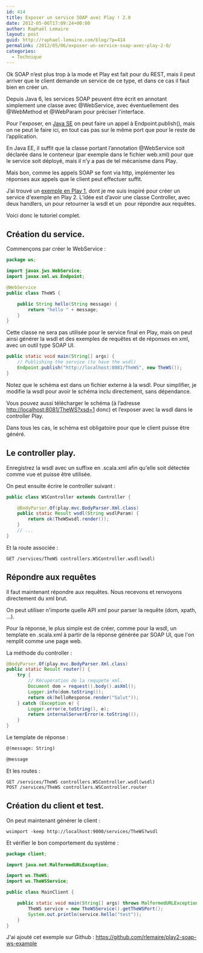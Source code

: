 ```yaml
---
id: 414
title: Exposer un service SOAP avec Play ! 2.0
date: 2012-05-06T17:09:24+00:00
author: Raphaël Lemaire
layout: post
guid: http://raphael-lemaire.com/blog/?p=414
permalink: /2012/05/06/exposer-un-service-soap-avec-play-2-0/
categories:
  - Technique
---
```

Ok SOAP n’est plus trop à la mode et Play est fait pour du REST, mais il peut arriver que le client demande un service de ce type, et dans ce cas il faut bien en créer un.

Depuis Java 6, les services SOAP peuvent être écrit en annotant simplement une classe avec @WebService, avec éventuellement des @WebMethod et @WebParam pour préciser l'interface.

Pour l'exposer, en [Java SE](http://blog.excilys.com/2009/12/10/creation-et-utilisation-de-webservice-avec-java-6/) on peut faire un appel à Endpoint.publish(), mais on ne peut le faire ici, en tout cas pas sur le même port que pour le reste de l’application.

En Java EE, il suffit que la classe portant l’annotation @WebService soit déclarée dans le conteneur (par exemple dans le fichier web.xml) pour que le service soit déployé, mais il n’y a pas de tel mécanisme dans Play.

Mais bon, comme les appels SOAP se font via http, implémenter les réponses aux appels que le client peut effectuer suffit.

J’ai trouvé un [exemple en Play 1](https://github.com/marcuspocus/soap-examples), dont je me suis inspiré pour créer un service d'exemple en Play 2. L’idée est d’avoir une classe Controller, avec deux handlers, un pour retourner la wsdl et un  pour répondre aux requêtes.

Voici donc le tutoriel complet.

## Création du service.

Commençons par créer le WebService :

```java
package ws;

import javax.jws.WebService;
import javax.xml.ws.Endpoint;

@WebService
public class TheWS {

    public String hello(String message) {
        return "hello " + message;
    }
}
```

Cette classe ne sera pas utilisée pour le service final en Play, mais on peut ainsi générer la wsdl et des exemples de requêtes et de réponses en xml, avec un outil type SOAP UI.

```java
public static void main(String[] args) {
    // Publishing the service (to have the wsdl)
    Endpoint.publish("http://localhost:8081/TheWS", new TheWS());
}
```


Notez que le schéma est dans un fichier externe à la wsdl. Pour simplifier, je modifie la wsdl pour avoir le schéma inclu directement, sans dépendance.

Vous pouvez aussi télécharger le schéma (à l’adresse <http://localhost:8081/TheWS?xsd=1> donc) et l’exposer avec la wsdl dans le controller Play.

Dans tous les cas, le schéma est obligatoire pour que le client puisse être généré.

## Le controller play.

Enregistrez la wsdl avec un suffixe en .scala.xml afin qu'elle soit détectée comme vue et puisse être utilisée.

On peut ensuite écrire le controller suivant :

```java
public class WSController extends Controller {

    @BodyParser.Of(play.mvc.BodyParser.Xml.class)
    public static Result wsdl(String wsdlParam) {
        return ok(TheWSwsdl.render());
    }
    // ...
}
```

Et la route associée :

```
GET /services/TheWS controllers.WSController.wsdl(wsdl)
```

## Répondre aux requêtes

Il faut maintenant répondre aux requêtes. Nous recevons et renvoyons directement du xml brut.

On peut utiliser n'importe quelle API xml pour parser la requête (dom, xpath, &#8230;).

Pour la réponse, le plus simple est de créer, comme pour la wsdl, un template en .scala.xml à partir de la réponse générée par SOAP UI, que l'on remplit comme une page web.

La méthode du controller :

```java
@BodyParser.Of(play.mvc.BodyParser.Xml.class)
public static Result router() {
    try {
        // Récupération de la requpete xml.
        Document dom = request().body().asXml();
        Logger.info(dom.toString());
        return ok(helloResponse.render("Salut"));
    } catch (Exception e) {
        Logger.error(e.toString(), e);
        return internalServerError(e.toString());
    }
}
```

Le template de réponse :

```html
@(message: String)

@message
```

Et les routes :

```
GET /services/TheWS controllers.WSController.wsdl(wsdl)
POST /services/TheWS controllers.WSController.router
```

## Création du client et test.

On peut maintenant générer le client :

```
wsimport -keep http://localhost:9000/services/TheWS?wsdl
```

Et vérifier le bon comportement du système :

```java
package client;

import java.net.MalformedURLException;

import ws.TheWS;
import ws.TheWSService;

public class MainClient {

    public static void main(String[] args) throws MalformedURLException {
        TheWS service = new TheWSService().getTheWSPort();
        System.out.println(service.hello("test"));
    }
}
```

J'ai ajouté cet exemple sur Github : https://github.com/rlemaire/play2-soap-ws-example
  